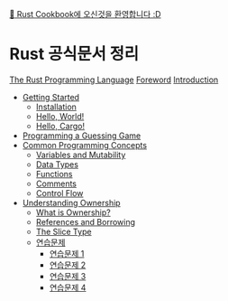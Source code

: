 [👋 Rust Cookbook에 오신것을 환영합니다 :D](index.md)

# Rust 공식문서 정리
[The Rust Programming Language]()
[Foreword]()
[Introduction]()
- [Getting Started]()
    - [Installation]()
    - [Hello, World!](Hello_world.md)
    - [Hello, Cargo!](Hello_cargo.md)
- [Programming a Guessing Game](Guessing_game.md)
- [Common Programming Concepts]()
    - [Variables and Mutability]()
    - [Data Types](Data_Types.md)
    - [Functions]()
    - [Comments]()
    - [Control Flow]()
- [Understanding Ownership](Understanding_ownership.md)
    - [What is Ownership?](What_is_ownership.md)
    - [References and Borrowing](References_and_borrowing.md)
    - [The Slice Type](The_slice_type.md)
    - [연습문제]()
        - [연습문제 1]()
        - [연습문제 2]()
        - [연습문제 3]()
        - [연습문제 4]()

